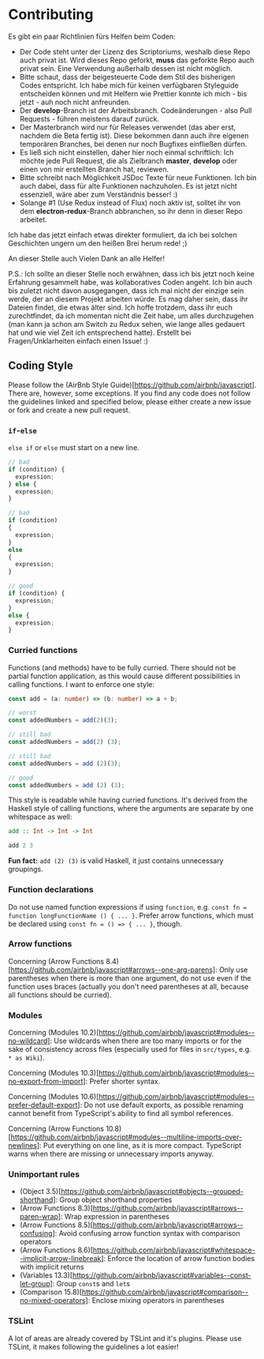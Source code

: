 # Contributing

Es gibt ein paar Richtlinien fürs Helfen beim Coden:

- Der Code steht unter der Lizenz des Scriptoriums, weshalb diese Repo auch privat ist. Wird dieses Repo geforkt, **muss** das geforkte Repo auch privat sein. Eine Verwendung außerhalb dessen ist nicht möglich.
- Bitte schaut, dass der beigesteuerte Code dem Stil des bisherigen Codes entspricht. Ich habe mich für keinen verfügbaren Styleguide entscheiden können und mit Helfern wie Prettier konnte ich mich - bis jetzt - auh noch nicht anfreunden.
- Der **develop**-Branch ist der Arbeitsbranch. Codeänderungen - also Pull Requests - führen meistens darauf zurück.
- Der Masterbranch wird nur für Releases verwendet (das aber erst, nachdem die Beta fertig ist). Diese bekommen dann auch ihre eigenen temporären Branches, bei denen nur noch Bugfixes einfließen dürfen.
- Es ließ sich nicht einstellen, daher hier noch einmal schriftlich: Ich möchte jede Pull Request, die als Zielbranch **master**, **develop** oder einen von mir erstellten Branch hat, reviewen.
- Bitte schreibt nach Möglichkeit JSDoc Texte für neue Funktionen. Ich bin auch dabei, dass für alte Funktionen nachzuholen. Es ist jetzt nicht essenziell, wäre aber zum Verständnis besser! :)
- Solange #1 (Use Redux instead of Flux) noch aktiv ist, solltet ihr von dem **electron-redux**-Branch abbranchen, so ihr denn in dieser Repo arbeitet.

Ich habe das jetzt einfach etwas direkter formuliert, da ich bei solchen Geschichten ungern um den heißen Brei herum rede! ;)

An dieser Stelle auch Vielen Dank an alle Helfer!

P.S.: Ich sollte an dieser Stelle noch erwähnen, dass ich bis jetzt noch keine Erfahrung gesammelt habe, was kollaboratives Coden angeht. Ich bin auch bis zuletzt nicht davon ausgegangen, dass ich mal nicht der einzige sein werde, der an diesem Projekt arbeiten würde. Es mag daher sein, dass ihr Dateien findet, die etwas älter sind. Ich hoffe trotzdem, dass ihr euch zurechtfindet, da ich momentan nicht die Zeit habe, um alles durchzugehen (man kann ja schon am Switch zu Redux sehen, wie lange alles gedauert hat und wie viel Zeit ich entsprechend hatte). Erstellt bei Fragen/Unklarheiten einfach einen Issue! :)

## Coding Style

Please follow the (AirBnb Style Guide)[https://github.com/airbnb/javascript]. There are, however, some exceptions. If you find any code does not follow the guidelines linked and specified below, please either create a new issue or fork and create a new pull request.

### `if`-`else`

`else if` or `else` must start on a new line.

```ts
// bad
if (condition) {
  expression;
} else {
  expression;
}

// bad
if (condition)
{
  expression;
}
else
{
  expression;
}

// good
if (condition) {
  expression;
}
else {
  expression;
}
```

### Curried functions

Functions (and methods) have to be fully curried. There should not be partial function application, as this would cause different possibilities in calling functions. I want to enforce one style:

```ts
const add = (a: number) => (b: number) => a + b;

// worst
const addedNumbers = add(2)(3);

// still bad
const addedNumbers = add(2) (3);

// still bad
const addedNumbers = add (2)(3);

// good
const addedNumbers = add (2) (3);
```

This style is readable while having curried functions. It's derived from the Haskell style of calling functions, where the arguments are separate by one whitespace as well:

```hs
add :: Int -> Int -> Int

add 2 3
```

**Fun fact:** `add (2) (3)` is valid Haskell, it just contains unnecessary groupings.

### Function declarations

Do not use named function expressions if using `function`, e.g. `const fn = function longFunctionName () { ... }`. Prefer arrow functions, which must be declared using `const fn = () => { ... }`, though.

### Arrow functions

Concerning (Arrow Functions 8.4)[https://github.com/airbnb/javascript#arrows--one-arg-parens]: Only use parentheses when there is more than one argument, do not use even if the function uses braces (actually you don't need parentheses at all, because all functions should be curried).

### Modules

Concerning (Modules 10.2)[https://github.com/airbnb/javascript#modules--no-wildcard]: Use wildcards when there are too many imports or for the sake of consistency across files (especially used for files in `src/types`, e.g. `* as Wiki`).

Concerning (Modules 10.3)[https://github.com/airbnb/javascript#modules--no-export-from-import]: Prefer shorter syntax.

Concerning (Modules 10.6)[https://github.com/airbnb/javascript#modules--prefer-default-export]: Do not use default exports, as possible renaming cannot benefit from TypeScript's ability to find all symbol references.

Concerning (Arrow Functions 10.8)[https://github.com/airbnb/javascript#modules--multiline-imports-over-newlines]: Put everything on one line, as it is more compact. TypeScript warns when there are missing or unnecessary imports anyway.

### Unimportant rules

- (Object 3.5)[https://github.com/airbnb/javascript#objects--grouped-shorthand]: Group object shorthand properties
- (Arrow Functions 8.3)[https://github.com/airbnb/javascript#arrows--paren-wrap]: Wrap expression in parentheses
- (Arrow Functions 8.5)[https://github.com/airbnb/javascript#arrows--confusing]: Avoid confusing arrow function syntax with comparison operators
- (Arrow Functions 8.6)[https://github.com/airbnb/javascript#whitespace--implicit-arrow-linebreak]: Enforce the location of arrow function bodies with implicit returns
- (Variables 13.3)[https://github.com/airbnb/javascript#variables--const-let-group]: Group `const`s and `let`s
- (Comparison 15.8)[https://github.com/airbnb/javascript#comparison--no-mixed-operators]: Enclose mixing operators in parentheses

### TSLint

A lot of areas are already covered by TSLint and it's plugins. Please use TSLint, it makes following the guidelines a lot easier!
